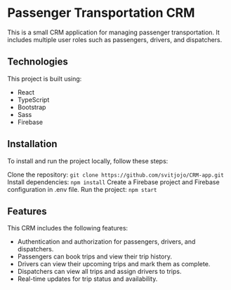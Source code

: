 # Passenger Transportation CRM
This is a small CRM application for managing passenger transportation. It includes multiple user roles such as passengers, drivers, and dispatchers.

## Technologies
This project is built using:

- React
- TypeScript
- Bootstrap
- Sass
- Firebase

## Installation
To install and run the project locally, follow these steps:

Clone the repository: `git clone https://github.com/svitjojo/CRM-app.git`
Install dependencies: `npm install`
Create a Firebase project and Firebase configuration in .env file.
Run the project: `npm start`

## Features
This CRM includes the following features:

- Authentication and authorization for passengers, drivers, and dispatchers.
- Passengers can book trips and view their trip history.
- Drivers can view their upcoming trips and mark them as complete.
- Dispatchers can view all trips and assign drivers to trips.
- Real-time updates for trip status and availability.
